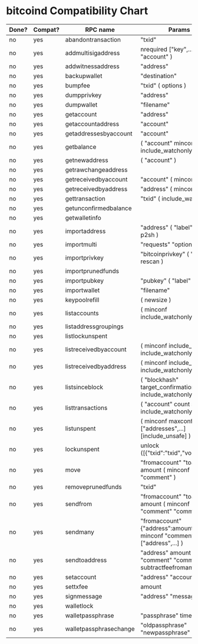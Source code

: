 
# bitcoind Compatibility Chart

Done? | Compat? | RPC name | Params
----- | ------- | -------- | ------
no | yes | abandontransaction | "txid"
no | yes | addmultisigaddress | nrequired ["key",...] ( "account" )
no | yes | addwitnessaddress | "address"
no | yes | backupwallet | "destination"
no | yes | bumpfee | "txid" ( options ) 
no | yes | dumpprivkey | "address"
no | yes | dumpwallet | "filename"
no | yes | getaccount | "address"
no | yes | getaccountaddress | "account"
no | yes | getaddressesbyaccount | "account"
no | yes | getbalance | ( "account" minconf include_watchonly )
no | yes | getnewaddress | ( "account" )
no | yes | getrawchangeaddress
no | yes | getreceivedbyaccount | "account" ( minconf )
no | yes | getreceivedbyaddress | "address" ( minconf )
no | yes | gettransaction | "txid" ( include_watchonly )
no | yes | getunconfirmedbalance
no | yes | getwalletinfo
no | yes | importaddress | "address" ( "label" rescan p2sh )
no | yes | importmulti | "requests" "options"
no | yes | importprivkey | "bitcoinprivkey" ( "label" ) ( rescan )
no | yes | importprunedfunds
no | yes | importpubkey | "pubkey" ( "label" rescan )
no | yes | importwallet | "filename"
no | yes | keypoolrefill | ( newsize )
no | yes | listaccounts | ( minconf include_watchonly)
no | yes | listaddressgroupings
no | yes | listlockunspent
no | yes | listreceivedbyaccount | ( minconf include_empty include_watchonly)
no | yes | listreceivedbyaddress | ( minconf include_empty include_watchonly)
no | yes | listsinceblock | ( "blockhash" target_confirmations include_watchonly)
no | yes | listtransactions | ( "account" count skip include_watchonly)
no | yes | listunspent | ( minconf maxconf  ["addresses",...] [include_unsafe] )
no | yes | lockunspent | unlock ([{"txid":"txid","vout":n},...])
no | yes | move | "fromaccount" "toaccount" amount ( minconf "comment" )
no | yes | removeprunedfunds | "txid"
no | yes | sendfrom | "fromaccount" "toaddress" amount ( minconf "comment" "comment_to" )
no | yes | sendmany | "fromaccount" {"address":amount,...} ( minconf "comment" ["address",...] )
no | yes | sendtoaddress | "address" amount ( "comment" "comment_to" subtractfeefromamount )
no | yes | setaccount | "address" "account"
no | yes | settxfee | amount
no | yes | signmessage | "address" "message"
no | yes | walletlock
no | yes | walletpassphrase | "passphrase" timeout
no | yes | walletpassphrasechange | "oldpassphrase" "newpassphrase"

